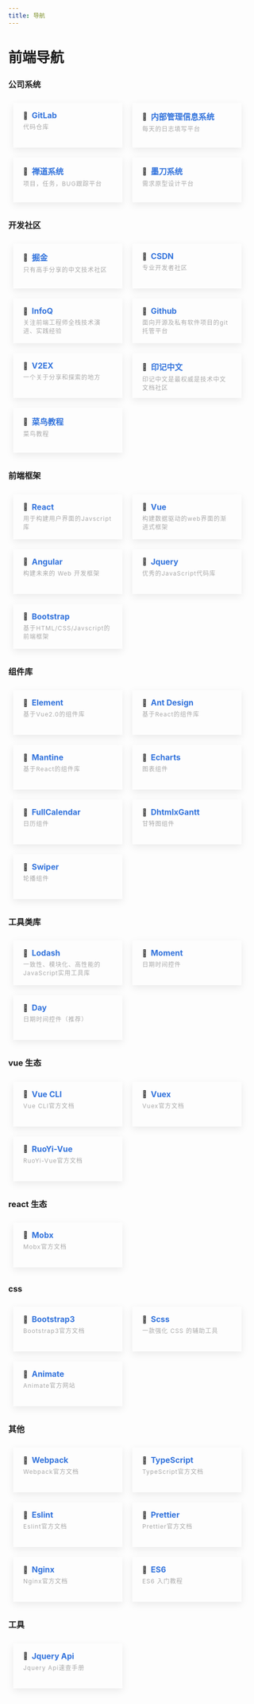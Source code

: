 ```yaml
---
title: 导航
---
```


# 前端导航

### 公司系统

<div class="ul">
  <div class="li">
    <a href="http://192.168.1.238:8088/" target="_blank" class="a">
      <div class="title-box">
        <div>🔖</div>
        <div class="title">GitLab</div>
      </div>
      <div class="sub-title">代码仓库</div>
    </a>
  </div>
  <div class="li">
    <a href="http://192.168.1.151:8088/" target="_blank" class="a">
      <div class="title-box">
        <div>🔖</div>
        <div class="title">内部管理信息系统</div>
      </div>
      <div class="sub-title">每天的日志填写平台</div>
    </a>
  </div>
  <div class="li">
    <a href="http://113.57.152.239:8089/" target="_blank" class="a">
      <div class="title-box">
        <div>🔖</div>
        <div class="title">禅道系统</div>
      </div>
      <div class="sub-title">项目，任务，BUG跟踪平台</div>
    </a>
  </div>
  <div class="li">
    <a href="https://modao.cc/" target="_blank" class="a">
      <div class="title-box">
        <div>🔖</div>
        <div class="title">墨刀系统</div>
      </div>
      <div class="sub-title">需求原型设计平台</div>
    </a>
  </div>
</div>

### 开发社区

<div class="ul">
  <div class="li">
    <a href="https://juejin.im/" target="_blank" class="a">
      <div class="title-box">
        <div>🔖</div>
        <div class="title">掘金</div>
      </div>
      <div class="sub-title">只有高手分享的中文技术社区</div>
    </a>
  </div>
  <div class="li">
    <a href="https://blog.csdn.net/nav/web" target="_blank" class="a">
      <div class="title-box">
        <div>🔖</div>
        <div class="title">CSDN</div>
      </div>
      <div class="sub-title">专业开发者社区</div>
    </a>
  </div>
  <div class="li">
    <a href="https://www.infoq.cn/topic/1208" target="_blank" class="a">
      <div class="title-box">
        <div>🔖</div>
        <div class="title">InfoQ</div>
      </div>
      <div class="sub-title">关注前端工程师全栈技术演进、实践经验</div>
    </a>
  </div>
  <div class="li">
    <a href="https://github.com/" target="_blank" class="a">
      <div class="title-box">
        <div>🔖</div>
        <div class="title">Github</div>
      </div>
      <div class="sub-title">面向开源及私有软件项目的git托管平台</div>
    </a>
  </div>
  <div class="li">
    <a href="https://www.v2ex.com/" target="_blank" class="a">
      <div class="title-box">
        <div>🔖</div>
        <div class="title">V2EX</div>
      </div>
      <div class="sub-title">一个关于分享和探索的地方</div>
    </a>
  </div>
  <div class="li">
    <a href="https://docschina.org/" target="_blank" class="a">
      <div class="title-box">
        <div>🔖</div>
        <div class="title">印记中文</div>
      </div>
      <div class="sub-title">印记中文是最权威是技术中文文档社区</div>
    </a>
  </div>
  <div class="li">
    <a href="https://www.runoob.com/" target="_blank" class="a">
      <div class="title-box">
        <div>🔖</div>
        <div class="title">菜鸟教程</div>
      </div>
      <div class="sub-title">菜鸟教程</div>
    </a>
  </div>
</div>

### 前端框架

<div class="ul">
  <div class="li">
    <a href="https://facebook.github.io/react/" target="_blank" class="a">
      <div class="title-box">
        <div>🔖</div>
        <div class="title">React</div>
      </div>
      <div class="sub-title">用于构建用户界面的Javscript库</div>
    </a>
  </div>
  <div class="li">
    <a href="https://cn.vuejs.org/" target="_blank" class="a">
      <div class="title-box">
        <div>🔖</div>
        <div class="title">Vue</div>
      </div>
      <div class="sub-title">构建数据驱动的web界面的渐进式框架</div>
    </a>
  </div>
  <div class="li">
    <a href="https://angular.cn/" target="_blank" class="a">
      <div class="title-box">
        <div>🔖</div>
        <div class="title">Angular</div>
      </div>
      <div class="sub-title">构建未来的 Web 开发框架</div>
    </a>
  </div>
  <div class="li">
    <a href="http://www.jquery123.com/" target="_blank" class="a">
      <div class="title-box">
        <div>🔖</div>
        <div class="title">Jquery</div>
      </div>
      <div class="sub-title">优秀的JavaScript代码库</div>
    </a>
  </div>
  <div class="li">
    <a href="http://www.bootcss.com/" target="_blank" class="a">
      <div class="title-box">
        <div>🔖</div>
        <div class="title">Bootstrap</div>
      </div>
      <div class="sub-title">基于HTML/CSS/Javscript的前端框架</div>
    </a>
  </div>
</div>

### 组件库

<div class="ul">
  <div class="li">
    <a href="https://element.eleme.cn/#/zh-CN" target="_blank" class="a">
      <div class="title-box">
        <div>🔖</div>
        <div class="title">Element</div>
      </div>
      <div class="sub-title">基于Vue2.0的组件库</div>
    </a>
  </div>
  <div class="li">
    <a href="https://ant.design/components/overview-cn/" target="_blank" class="a">
      <div class="title-box">
        <div>🔖</div>
        <div class="title">Ant Design</div>
      </div>
      <div class="sub-title">基于React的组件库</div>
    </a>
  </div>
  <div class="li">
    <a href="https://mantine.dev/" target="_blank" class="a">
      <div class="title-box">
        <div>🔖</div>
        <div class="title">Mantine</div>
      </div>
      <div class="sub-title">基于React的组件库</div>
    </a>
  </div>
  <div class="li">
    <a href="https://echarts.apache.org/zh/index.html" target="_blank" class="a">
      <div class="title-box">
        <div>🔖</div>
        <div class="title">Echarts</div>
      </div>
      <div class="sub-title">图表组件</div>
    </a>
  </div>
  <div class="li">
    <a href="https://fullcalendar.io/" target="_blank" class="a">
      <div class="title-box">
        <div>🔖</div>
        <div class="title">FullCalendar</div>
      </div>
      <div class="sub-title">日历组件</div>
    </a>
  </div>
  <div class="li">
    <a href="https://docs.dhtmlx.com/gantt/" target="_blank" class="a">
      <div class="title-box">
        <div>🔖</div>
        <div class="title">DhtmlxGantt</div>
      </div>
      <div class="sub-title">甘特图组件</div>
    </a>
  </div>
  <div class="li">
    <a href="https://www.swiper.com.cn/" target="_blank" class="a">
      <div class="title-box">
        <div>🔖</div>
        <div class="title">Swiper</div>
      </div>
      <div class="sub-title">轮播组件</div>
    </a>
  </div>
</div>

### 工具类库

<div class="ul">
  <div class="li">
    <a href="https://www.lodashjs.com/" target="_blank" class="a">
      <div class="title-box">
        <div>🔖</div>
        <div class="title">Lodash</div>
      </div>
      <div class="sub-title">一致性、模块化、高性能的JavaScript实用工具库</div>
    </a>
  </div>
  <div class="li">
    <a href="https://moment.nodejs.cn/docs/" target="_blank" class="a">
      <div class="title-box">
        <div>🔖</div>
        <div class="title">Moment</div>
      </div>
      <div class="sub-title">日期时间控件</div>
    </a>
  </div>
  <div class="li">
    <a href="https://dayjs.gitee.io/zh-CN/" target="_blank" class="a">
      <div class="title-box">
        <div>🔖</div>
        <div class="title">Day</div>
      </div>
      <div class="sub-title">日期时间控件（推荐）</div>
    </a>
  </div>
</div>

### vue 生态

<div class="ul">
  <div class="li">
    <a href="https://cli.vuejs.org/zh/guide/" target="_blank" class="a">
      <div class="title-box">
        <div>🔖</div>
        <div class="title">Vue CLI</div>
      </div>
      <div class="sub-title">Vue CLI官方文档</div>
    </a>
  </div>
  <div class="li">
    <a href="https://v3.vuex.vuejs.org/zh/" target="_blank" class="a">
      <div class="title-box">
        <div>🔖</div>
        <div class="title">Vuex</div>
      </div>
      <div class="sub-title">Vuex官方文档</div>
    </a>
  </div>
  <div class="li">
    <a href="http://doc.ruoyi.vip/ruoyi-vue/" target="_blank" class="a">
      <div class="title-box">
        <div>🔖</div>
        <div class="title">RuoYi-Vue</div>
      </div>
      <div class="sub-title">RuoYi-Vue官方文档</div>
    </a>
  </div>
</div>

### react 生态

<div class="ul">
  <div class="li">
    <a href="https://cn.mobx.js.org/" target="_blank" class="a">
      <div class="title-box">
        <div>🔖</div>
        <div class="title">Mobx</div>
      </div>
      <div class="sub-title">Mobx官方文档</div>
    </a>
  </div>
</div>

### css

<div class="ul">
  <div class="li">
    <a href="https://v3.bootcss.com/css/" target="_blank" class="a">
      <div class="title-box">
        <div>🔖</div>
        <div class="title">Bootstrap3</div>
      </div>
      <div class="sub-title">Bootstrap3官方文档</div>
    </a>
  </div>
  <div class="li">
    <a href="https://www.sass.hk/docs/" target="_blank" class="a">
      <div class="title-box">
        <div>🔖</div>
        <div class="title">Scss</div>
      </div>
      <div class="sub-title">一款强化 CSS 的辅助工具</div>
    </a>
  </div>
  <div class="li">
    <a href="https://animate.style/" target="_blank" class="a">
      <div class="title-box">
        <div>🔖</div>
        <div class="title">Animate</div>
      </div>
      <div class="sub-title">Animate官方网站</div>
    </a>
  </div>
</div>

### 其他

<div class="ul">
  <div class="li">
    <a href="https://webpack.docschina.org/concepts/" target="_blank" class="a">
      <div class="title-box">
        <div>🔖</div>
        <div class="title">Webpack</div>
      </div>
      <div class="sub-title">Webpack官方文档</div>
    </a>
  </div>
  <div class="li">
    <a href="https://www.typescriptlang.org/zh/docs/" target="_blank" class="a">
      <div class="title-box">
        <div>🔖</div>
        <div class="title">TypeScript</div>
      </div>
      <div class="sub-title">TypeScript官方文档</div>
    </a>
  </div>
  <div class="li">
    <a href="https://zh-hans.eslint.org/docs/latest/" target="_blank" class="a">
      <div class="title-box">
        <div>🔖</div>
        <div class="title">Eslint</div>
      </div>
      <div class="sub-title">Eslint官方文档</div>
    </a>
  </div>
  <div class="li">
    <a href="https://www.prettier.cn/docs/index.html" target="_blank" class="a">
      <div class="title-box">
        <div>🔖</div>
        <div class="title">Prettier</div>
      </div>
      <div class="sub-title">Prettier官方文档</div>
    </a>
  </div>
  <div class="li">
    <a href="https://blog.redis.com.cn/doc/" target="_blank" class="a">
      <div class="title-box">
        <div>🔖</div>
        <div class="title">Nginx</div>
      </div>
      <div class="sub-title">Nginx官方文档</div>
    </a>
  </div>
  <div class="li">
    <a href="https://es6.ruanyifeng.com/" target="_blank" class="a">
      <div class="title-box">
        <div>🔖</div>
        <div class="title">ES6</div>
      </div>
      <div class="sub-title">ES6 入门教程</div>
    </a>
  </div>
</div>

### 工具

<div class="ul">
  <div class="li">
    <a href="http://hemin.cn/jq/" target="_blank" class="a">
      <div class="title-box">
        <div>🔖</div>
        <div class="title">Jquery Api</div>
      </div>
      <div class="sub-title">Jquery Api速查手册</div>
    </a>
  </div>
</div>

<style>
  .ul {
    display: flex;
    flex-direction: row;
    flex-wrap: wrap; 
    list-style-type: none;
  }

  .li {
    width: 180px;
    height: 60px;
    margin: 10px;
    padding: 15px 20px;
    display: flex;
    flex-direction: column;
    cursor: pointer;
    box-shadow: 0px 5px 15px rgba(3, 5, 7, 0.08)
  }

  .title-box {
    display: flex;
    flex-direction: row;
    align-items: center;
  }

  .title {
    font-size: 16px;
    font-weight: 700;
    color: #3273dc;
    margin-left: 8px;
  }

  .sub-title {
    margin-top: 4px;
    font-size: 12px;
    color: #aaa;
    letter-spacing: 1px;
  }

  .ul .li a {
    text-decoration: none;
    border: none;
  }
</style>
